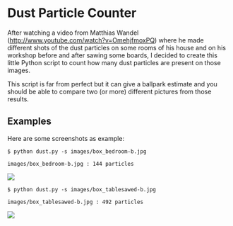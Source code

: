 # Dust Particle Counter #

After watching a video from Matthias Wandel (http://www.youtube.com/watch?v=OmehjfmoxPQ) where he made different shots of the dust particles on some rooms of his house and on his workshop before and after sawing some boards, I decided to create this little Python script to count how many dust particles are present on those images.

This script is far from perfect but it can give a ballpark estimate and you should be able to compare two (or more) different pictures from those results.

## Examples ##

Here are some screenshots as example:
  
    $ python dust.py -s images/box_bedroom-b.jpg 
  
    images/box_bedroom-b.jpg : 144 particles
    
![](http://pedrodiogo.github.com/DustParticles/bedroom.png)
  
    $ python dust.py -s images/box_tablesawed-b.jpg 
  
    images/box_tablesawed-b.jpg : 492 particles
    
![](http://pedrodiogo.github.com/DustParticles/workshop.png)